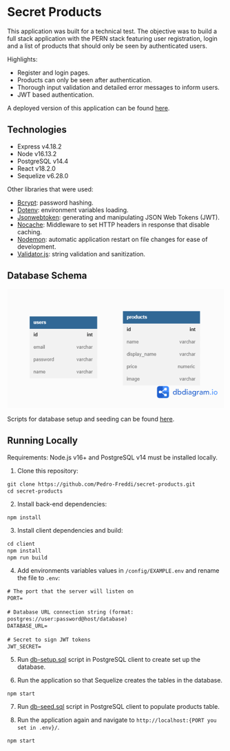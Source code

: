 # Secret Products

This application was built for a technical test. The objective was to build a full stack application with the PERN stack featuring user registration, login and a list of products that should only be seen by authenticated users.

Highlights:
* Register and login pages.
* Products can only be seen after authentication.
* Thorough input validation and detailed error messages to inform users.
* JWT based authentication.

A deployed version of this application can be found [here](https://secret-products-pdafr.rj.r.appspot.com/).

## Technologies

* Express v4.18.2
* Node v16.13.2
* PostgreSQL v14.4
* React v18.2.0
* Sequelize v6.28.0

Other libraries that were used:

* [Bcrypt](https://github.com/kelektiv/node.bcrypt.js): password hashing.
* [Dotenv](https://github.com/motdotla/dotenv): environment variables loading.
* [Jsonwebtoken](https://github.com/auth0/node-jsonwebtoken): generating and manipulating JSON Web Tokens (JWT).
* [Nocache](https://github.com/helmetjs/nocache): Middleware to set HTTP headers in response that disable caching.
* [Nodemon](https://github.com/remy/nodemon): automatic application restart on file changes for ease of development.
* [Validator.js](https://github.com/validatorjs/validator.js): string validation and sanitization.

## Database Schema

<img src="./docs/db-schema.png" alt="Database schema" />

Scripts for database setup and seeding can be found [here](./docs/scripts).

## Running Locally

Requirements: Node.js v16+ and PostgreSQL v14 must be installed locally.

1. Clone this repository:
```
git clone https://github.com/Pedro-Freddi/secret-products.git
cd secret-products
```

2. Install back-end dependencies:
```
npm install
```

3. Install client dependencies and build:
```
cd client
npm install
npm run build
```

4. Add environments variables values in `/config/EXAMPLE.env` and rename the file to `.env`:
```
# The port that the server will listen on
PORT=

# Database URL connection string (format: postgres://user:password@host/database)
DATABASE_URL=

# Secret to sign JWT tokens
JWT_SECRET=
```

5. Run [db-setup.sql](./docs/scripts/db-setup.sql) script in PostgreSQL client to create set up the database.

6. Run the application so that Sequelize creates the tables in the database.
```
npm start
```

7. Run [db-seed.sql](./docs/scripts/db-seed.sql) script in PostgreSQL client to populate products table.

8. Run the application again and navigate to `http://localhost:{PORT you set in .env}/`.
```
npm start
```
